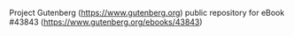 Project Gutenberg (https://www.gutenberg.org) public repository for eBook #43843 (https://www.gutenberg.org/ebooks/43843)
